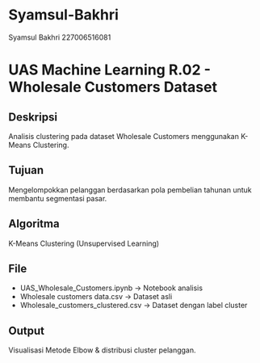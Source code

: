 # Syamsul-Bakhri
Syamsul Bakhri 227006516081
# UAS Machine Learning R.02 - Wholesale Customers Dataset

## Deskripsi
Analisis clustering pada dataset Wholesale Customers menggunakan K-Means Clustering.

## Tujuan
Mengelompokkan pelanggan berdasarkan pola pembelian tahunan untuk membantu segmentasi pasar.

## Algoritma
K-Means Clustering (Unsupervised Learning)

## File
- UAS_Wholesale_Customers.ipynb → Notebook analisis
- Wholesale customers data.csv → Dataset asli
- Wholesale_customers_clustered.csv → Dataset dengan label cluster

## Output
Visualisasi Metode Elbow & distribusi cluster pelanggan.
